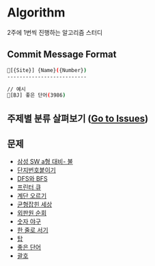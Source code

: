 # Algorithm

2주에 1번씩 진행하는 알고리즘 스터디

## Commit Message Format

```sh
🧩[{Site}] {Name}({Number})
--------------------------

// 예시
🧩[BJ] 좋은 단어(3986)

```

## 주제별 분류 살펴보기 ([Go to Issues](https://github.com/Im-D/Algorithm/issues))

## 문제

- [삼성 SW a형 대비- 불](https://github.com/Im-D/Algorithm/tree/master/%5BBJ%5D%EC%82%BC%EC%84%B1%20SW%20a%ED%98%95%20%EB%8C%80%EB%B9%84-%20%EB%B6%88(5427))
- [단지번호붙이기](https://github.com/Im-D/Algorithm/tree/master/%5BBJ%5D%EB%8B%A8%EC%9E%90%EB%B2%88%ED%98%B8%EB%B6%99%EC%9D%B4%EA%B8%B0(2667))
- [DFS와 BFS](https://github.com/Im-D/Algorithm/tree/master/%5BBJ%5DDFS%EC%99%80%20BFS(1260))
- [프린터 큐](https://github.com/Im-D/Algorithm/tree/master/%5BBJ%5D%ED%94%84%EB%A6%B0%ED%84%B0%20%ED%81%90(1966))
- [계단 오르기](https://github.com/Im-D/Algorithm/tree/master/%5BBJ%5D%EA%B3%84%EB%8B%A8%20%EC%98%A4%EB%A5%B4%EA%B8%B0(2579))
- [균형잡힌 세상](https://github.com/Im-D/Algorithm/tree/master/%5BBJ%5D%EA%B7%A0%ED%98%95%EC%9E%A1%ED%9E%8C%EC%84%B8%EC%83%81(4949))
- [외판원 순회](https://github.com/Im-D/Algorithm/tree/master/%5BBJ%5D%EC%99%B8%ED%8C%90%EC%9B%90%20%EC%88%9C%ED%9A%8C(2098))
- [숫자 야구](https://github.com/Im-D/Algorithm/tree/master/%5BBJ%5D%EC%88%AB%EC%9E%90%20%EC%95%BC%EA%B5%AC(2503))
- [한 줄로 서기](https://github.com/im-d-team/Algorithm/tree/master/%5BBJ%5D%ED%95%9C%20%EC%A4%84%EB%A1%9C%20%EC%84%9C%EA%B8%B0(1138))
- [탑](https://github.com/im-d-team/Algorithm/tree/master/%5BBJ%5D%ED%83%91(2493))
- [좋은 단어](https://github.com/Im-D/Algorithm/tree/master/%5BBJ%5D%EC%A2%8B%EC%9D%80%20%EB%8B%A8%EC%96%B4(3986))
- [괄호](https://github.com/Im-D/Algorithm/tree/master/%5BBJ%5D%EA%B4%84%ED%98%B8(9012))
